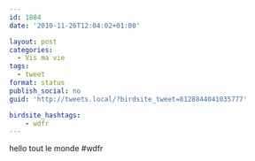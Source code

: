 ```yaml
---
id: 1884
date: '2010-11-26T12:04:02+01:00'

layout: post
categories:
  - Vis ma vie
tags:
  - tweet
format: status
publish_social: no
guid: 'http://tweets.local/?birdsite_tweet=8128844041035777'

birdsite_hashtags:
    - wdfr
---
```


hello tout le monde #wdfr